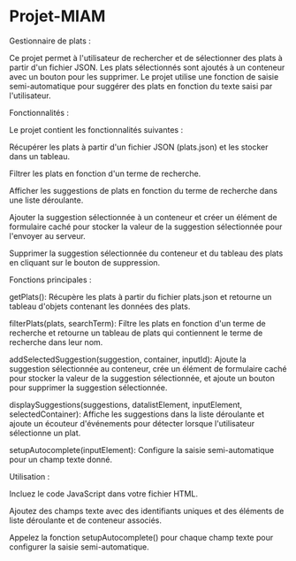 # Projet-MIAM

Gestionnaire de plats : 

Ce projet permet à l'utilisateur de rechercher et de sélectionner des plats à partir d'un fichier JSON. Les plats sélectionnés sont ajoutés à un conteneur avec un bouton pour les supprimer. Le projet utilise une fonction de saisie semi-automatique pour suggérer des plats en fonction du texte saisi par l'utilisateur.



Fonctionnalités :



Le projet contient les fonctionnalités suivantes :

Récupérer les plats à partir d'un fichier JSON (plats.json) et les stocker dans un tableau.

Filtrer les plats en fonction d'un terme de recherche.

Afficher les suggestions de plats en fonction du terme de recherche dans une liste déroulante.

Ajouter la suggestion sélectionnée à un conteneur et créer un élément de formulaire caché pour stocker la valeur de la suggestion sélectionnée pour l'envoyer au serveur.

Supprimer la suggestion sélectionnée du conteneur et du tableau des plats en cliquant sur le bouton de suppression.



Fonctions principales :



getPlats(): Récupère les plats à partir du fichier plats.json et retourne un tableau d'objets contenant les données des plats.

filterPlats(plats, searchTerm): Filtre les plats en fonction d'un terme de recherche et retourne un tableau de plats qui contiennent le terme de recherche dans leur nom.

addSelectedSuggestion(suggestion, container, inputId): Ajoute la suggestion sélectionnée au conteneur, crée un élément de formulaire caché pour stocker la valeur de la suggestion sélectionnée, et ajoute un bouton pour supprimer la suggestion sélectionnée.

displaySuggestions(suggestions, datalistElement, inputElement, selectedContainer): Affiche les suggestions dans la liste déroulante et ajoute un écouteur d'événements pour détecter lorsque l'utilisateur sélectionne un plat.

setupAutocomplete(inputElement): Configure la saisie semi-automatique pour un champ texte donné.



Utilisation :



Incluez le code JavaScript dans votre fichier HTML.

Ajoutez des champs texte avec des identifiants uniques et des éléments de liste déroulante et de conteneur associés.

Appelez la fonction setupAutocomplete() pour chaque champ texte pour configurer la saisie semi-automatique.



